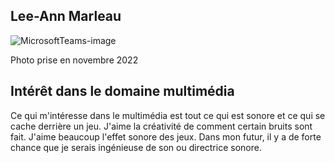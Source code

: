 ## Lee-Ann Marleau ##
![MicrosoftTeams-image](https://user-images.githubusercontent.com/112189073/214937370-1e2c4eb7-8beb-459e-b3e0-2b5e5094b9a7.png)

Photo prise en novembre 2022

## Intérêt dans le domaine multimédia ##
Ce qui m'intéresse dans le multimédia est tout ce qui est sonore et ce qui se cache derrière un jeu. J'aime la créativité de comment certain bruits sont fait. J'aime beaucoup l'effet sonore des jeux. Dans mon futur, il y a de forte chance que je serais ingénieuse de son ou directrice sonore.

